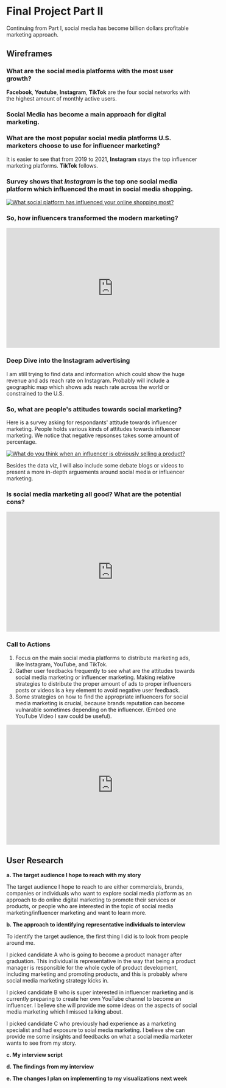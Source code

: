 # Final Project Part II

Continuing from Part I, social media has become billion dollars profitable marketing approach.

## Wireframes

### What are the social media platforms with the most user growth?

**Facebook**, **Youtube**, **Instagram**, **TikTok** are the four social networks with the highest amount of monthly active users. 

<div class="flourish-embed flourish-chart" data-src="visualisation/11365490"><script src="https://public.flourish.studio/resources/embed.js"></script></div>

### Social Media has become a main approach for digital marketing.

<div class="flourish-embed flourish-chart" data-src="visualisation/11373810"><script src="https://public.flourish.studio/resources/embed.js"></script></div>

### What are the most popular social media platforms U.S. marketers choose to use for influencer marketing?
It is easier to see that from 2019 to 2021, **Instagram** stays the top influencer marketing platforms. **TikTok** follows.

<div class="flourish-embed flourish-chart" data-src="visualisation/11365256"><script src="https://public.flourish.studio/resources/embed.js"></script></div>

### Survey shows that *Instagram* is the top one social media platform which influenced the most in social media shopping. 

<div class='tableauPlaceholder' id='viz1664856849546' style='position: relative'><noscript><a href='#'><img alt='What social platform has influenced your online shopping most? ' src='https:&#47;&#47;public.tableau.com&#47;static&#47;images&#47;so&#47;socialplatforminfluenceshopping&#47;Sheet1&#47;1_rss.png' style='border: none' /></a></noscript><object class='tableauViz'  style='display:none;'><param name='host_url' value='https%3A%2F%2Fpublic.tableau.com%2F' /> <param name='embed_code_version' value='3' /> <param name='site_root' value='' /><param name='name' value='socialplatforminfluenceshopping&#47;Sheet1' /><param name='tabs' value='no' /><param name='toolbar' value='yes' /><param name='static_image' value='https:&#47;&#47;public.tableau.com&#47;static&#47;images&#47;so&#47;socialplatforminfluenceshopping&#47;Sheet1&#47;1.png' /> <param name='animate_transition' value='yes' /><param name='display_static_image' value='yes' /><param name='display_spinner' value='yes' /><param name='display_overlay' value='yes' /><param name='display_count' value='yes' /><param name='language' value='en-US' /><param name='filter' value='publish=yes' /></object></div>                
<script type='text/javascript'>                    
  var divElement = document.getElementById('viz1664856849546');                    
  var vizElement = divElement.getElementsByTagName('object')[0];                    
  vizElement.style.width='100%';vizElement.style.height=(divElement.offsetWidth*0.75)+'px';                    
  var scriptElement = document.createElement('script');                    
  scriptElement.src = 'https://public.tableau.com/javascripts/api/viz_v1.js';                    
  vizElement.parentNode.insertBefore(scriptElement, vizElement);                
</script>

### So, how influencers transformed the modern marketing?

<iframe width="560" height="315" src="https://www.youtube.com/embed/gbbEXnRG9d8" title="YouTube video player" frameborder="0" allow="accelerometer; autoplay; clipboard-write; encrypted-media; gyroscope; picture-in-picture" allowfullscreen></iframe>

### Deep Dive into the Instagram advertising

I am still trying to find data and information which could show the huge revenue and ads reach rate on Instagram. Probably will include a geographic map which shows ads reach rate across the world or constrained to the U.S.

### So, what are people's attitudes towards social marketing?

Here is a survey asking for respondants' attitude towards influencer marketing. People holds various kinds of attitudes towards influencer marketing. We notice that negative repsonses takes some amount of percentage. 

<div class='tableauPlaceholder' id='viz1664853728265' style='position: relative'><noscript><a href='#'><img alt='What do you think when an influencer is obviously selling a product? ' src='https:&#47;&#47;public.tableau.com&#47;static&#47;images&#47;At&#47;Attitudestowardssocialmediamarketing&#47;Sheet1&#47;1_rss.png' style='border: none' /></a></noscript><object class='tableauViz'  style='display:none;'><param name='host_url' value='https%3A%2F%2Fpublic.tableau.com%2F' /> <param name='embed_code_version' value='3' /> <param name='site_root' value='' /><param name='name' value='Attitudestowardssocialmediamarketing&#47;Sheet1' /><param name='tabs' value='no' /><param name='toolbar' value='yes' /><param name='static_image' value='https:&#47;&#47;public.tableau.com&#47;static&#47;images&#47;At&#47;Attitudestowardssocialmediamarketing&#47;Sheet1&#47;1.png' /> <param name='animate_transition' value='yes' /><param name='display_static_image' value='yes' /><param name='display_spinner' value='yes' /><param name='display_overlay' value='yes' /><param name='display_count' value='yes' /><param name='language' value='en-US' /><param name='filter' value='publish=yes' /></object></div>                
<script type='text/javascript'>                    
  var divElement = document.getElementById('viz1664853728265');                    
  var vizElement = divElement.getElementsByTagName('object')[0];                    
  vizElement.style.width='100%';vizElement.style.height=(divElement.offsetWidth*0.75)+'px';                    
  var scriptElement = document.createElement('script');                    
  scriptElement.src = 'https://public.tableau.com/javascripts/api/viz_v1.js';                    
  vizElement.parentNode.insertBefore(scriptElement, vizElement);                
</script>

Besides the data viz, I will also include some debate blogs or videos to present a more in-depth arguements around social media or influencer marketing.

### Is social media marketing all good? What are the potential cons?

<iframe width="560" height="315" src="https://www.youtube.com/embed/IwDM7uVRYc4" title="YouTube video player" frameborder="0" allow="accelerometer; autoplay; clipboard-write; encrypted-media; gyroscope; picture-in-picture" allowfullscreen></iframe>
 
### Call to Actions
1. Focus on the main social media platforms to distribute marketing ads, like Instagram, YouTube, and TikTok.
2. Gather user feedbacks frequently to see what are the attitudes towards social media marketing or influencer marketing. Making relative strategies to distribute the proper amount of ads to proper influencers posts or videos is a key element to avoid negative user feedback.
3. Some strategies on how to find the appropriate influencers for social media marketing is crucial, because brands reputation can become vulnarable sometimes depending on the influencer. (Embed one YouTube Video I saw could be useful).

<iframe width="560" height="315" src="https://www.youtube.com/embed/oRbyHb12s2E" title="YouTube video player" frameborder="0" allow="accelerometer; autoplay; clipboard-write; encrypted-media; gyroscope; picture-in-picture" allowfullscreen></iframe>

## User Research

**a. The target audience I hope to reach with my story**

The target audience I hope to reach to are either commercials, brands, companies or individuals who want to explore social media platform as an approach to do online digital marketing to promote their services or products, or people who are interested in the topic of social media marketing/influencer marketing and want to learn more.

**b. The approach to identifying representative individuals to interview**

To identify the target audience, the first thing I did is to look from people around me. 

I picked candidate A who is going to become a product manager after graduation. This individual is representative in the way that being a product manager is responsible for the whole cycle of product development, including marketing and promoting products, and this is probably where social media marketing strategy kicks in. 

I picked candidate B who is super interested in influencer marketing and is currently preparing to create her own YouTube channel to become an influencer. I believe she will provide me some ideas on the aspects of social media marketing which I missed talking about. 

I picked candidate C who previously had experience as a marketing specialist and had exposure to soial media marketing. I believe she can provide me some insights and feedbacks on what a social media marketer wants to see from my story.

**c. My interview script**


**d. The findings from my interview**


**e. The changes I plan on implementing to my visualizations next week**

